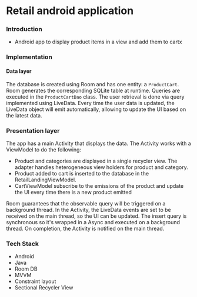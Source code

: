 # Retail android application

### Introduction

  - Android app to display product items in a view and add them to cartx

### Implementation
#### Data layer
The database is created using Room and has one entity: a `ProductCart`. Room generates the corresponding SQLite table at runtime.
Queries are executed in the `ProductCartDao` class. The user retrieval is done via query implemented using LiveData. Every time the user data is updated, the LiveData object will emit automatically, allowing to update the UI based on the latest data. 

### Presentation layer

The app has a main Activity that displays the data. The Activity works with a ViewModel to do the following:

- Product and categories are displayed in a single recycler view. The adapter handles heterogeneous view holders for product and category.
- Product added to cart is inserted to the database in the RetailLandingViewModel.
- CartViewModel subscribe to the emissions of the product and update the UI every time there is a new product emitted

Room guarantees that the observable query will be triggered on a background thread. In the Activity, the LiveData events are set to be received on the main thread, so the UI can be updated. The insert query is synchronous so it's wrapped in a Async and executed on a background thread. On completion, the Activity is notified on the main thread.

### Tech Stack
- Android
- Java
- Room DB
- MVVM
- Constraint layout
- Sectional Recycler View





